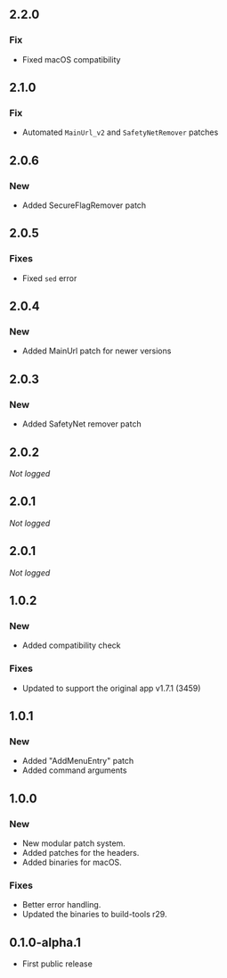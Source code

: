 ## 2.2.0
### Fix
* Fixed macOS compatibility

## 2.1.0
### Fix
* Automated `MainUrl_v2` and `SafetyNetRemover` patches

## 2.0.6
### New
* Added SecureFlagRemover patch

## 2.0.5
### Fixes
* Fixed `sed` error

## 2.0.4
### New
* Added MainUrl patch for newer versions

## 2.0.3
### New
* Added SafetyNet remover patch

## 2.0.2
*Not logged*

## 2.0.1
*Not logged*

## 2.0.1
*Not logged*

## 1.0.2
### New
* Added compatibility check

### Fixes
* Updated to support the original app v1.7.1 (3459)

## 1.0.1
### New
* Added "AddMenuEntry" patch
* Added command arguments

## 1.0.0
### New
* New modular patch system.
* Added patches for the headers.
* Added binaries for macOS.

### Fixes
* Better error handling.
* Updated the binaries to build-tools r29.

## 0.1.0-alpha.1
*  First public release